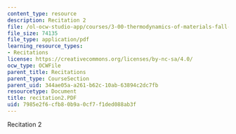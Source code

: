 ```yaml
---
content_type: resource
description: Recitation 2
file: /ol-ocw-studio-app/courses/3-00-thermodynamics-of-materials-fall-2002/7985e2f6cfb80b9a0cf7f1ded088ab3f_recitation2.PDF
file_size: 74135
file_type: application/pdf
learning_resource_types:
- Recitations
license: https://creativecommons.org/licenses/by-nc-sa/4.0/
ocw_type: OCWFile
parent_title: Recitations
parent_type: CourseSection
parent_uid: 344ae05a-a261-b62c-10ab-63894c2dc7fb
resourcetype: Document
title: recitation2.PDF
uid: 7985e2f6-cfb8-0b9a-0cf7-f1ded088ab3f
---
```

Recitation 2